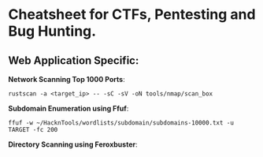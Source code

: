 # Cheatsheet for CTFs, Pentesting and Bug Hunting.

## Web Application Specific:

**Network Scanning Top 1000 Ports**:

```
rustscan -a <target_ip> -- -sC -sV -oN tools/nmap/scan_box
```

**Subdomain Enumeration using Ffuf**:

```
ffuf -w ~/HacknTools/wordlists/subdomain/subdomains-10000.txt -u TARGET -fc 200
```

**Directory Scanning using Feroxbuster**:

```

```
